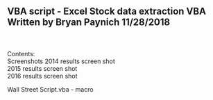 <h2>VBA script - Excel
Stock data extraction VBA
Written by Bryan Paynich
11/28/2018</h2>
<br/><br/>
Contents:
<br/>
 Screenshots
   2014 results screen shot<br/>
   2015 results screen shot<br/>
   2016 results screen shot<br/>
   
Wall Street Script.vba - macro 

 

